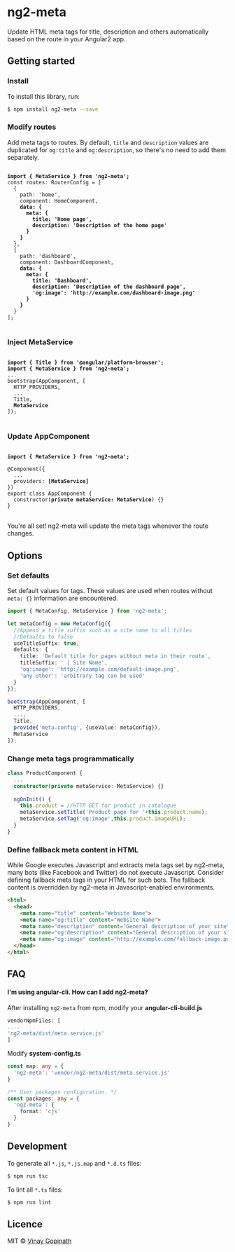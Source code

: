 # ng2-meta

Update HTML meta tags for title, description and others automatically based on the route in your Angular2 app.

## Getting started

### Install
To install this library, run:

```bash
$ npm install ng2-meta --save
```

### Modify routes

Add meta tags to routes. By default, `title` and `description` values are duplicated for `og:title` and `og:description`, so there's no need to add them separately.
<pre>
<code>
<strong>import { MetaService } from 'ng2-meta';</strong>
const routes: RouterConfig = [
  {
    path: 'home',
    component: HomeComponent,
    <strong>data: {
      meta: {
        title: 'Home page',
        description: 'Description of the home page'
      }
    }</strong>
  },
  {
    path: 'dashboard',
    component: DashboardComponent,
    <strong>data: {
      meta: {
        title: 'Dashboard',
        description: 'Description of the dashboard page',
        'og:image': 'http://example.com/dashboard-image.png'
      }
    }</strong>
  }
];
</code>
</pre>

### Inject MetaService

<pre>
<code>
<strong>import { Title } from '@angular/platform-browser';</strong>
<strong>import { MetaService } from 'ng2-meta';</strong>
...
bootstrap(AppComponent, [
  HTTP_PROVIDERS,
  ...
  Title,
  <strong>MetaService</strong>
]);
</code>
</pre>

### Update AppComponent

<pre>
<code>
<strong>import { MetaService } from 'ng2-meta';</strong>

@Component({
  ...
  providers: <strong>[MetaService]</strong>
})
export class AppComponent {
  constructor(<strong>private metaService: MetaService</strong>) {}
}
</code>
</pre>

You're all set! ng2-meta will update the meta tags whenever the route changes.

## Options

### Set defaults

Set default values for tags. These values are used when routes without `meta: {}` information are encountered.
```typescript
import { MetaConfig, MetaService } from 'ng2-meta';

let metaConfig = new MetaConfig({
  //Append a title suffix such as a site name to all titles
  //Defaults to false
  useTitleSuffix: true,
  defaults: {
    title: 'Default title for pages without meta in their route',
    titleSuffix: ' | Site Name',
    'og:image': 'http://example.com/default-image.png',
    'any other': 'arbitrary tag can be used'
  }
});

bootstrap(AppComponent, [
  HTTP_PROVIDERS,
  ...,
  Title,
  provide('meta.config', {useValue: metaConfig}),
  MetaService
]);

```

### Change meta tags programmatically
```typescript
class ProductComponent {
  ...
  constructor(private metaService: MetaService) {}
  
  ngOnInit() {
    this.product = //HTTP GET for product in catalogue
    metaService.setTitle('Product page for '+this.product.name);
    metaService.setTag('og:image',this.product.imageURL);
  }
}
```

### Define fallback meta content in HTML
While Google executes Javascript and extracts meta tags set by ng2-meta, many bots (like Facebook and Twitter) do not execute Javascript. Consider defining fallback meta tags in your HTML for such bots. The fallback content is overridden by ng2-meta in Javascript-enabled environments.

```html
<html>
  <head>
    <meta name="title" content="Website Name">
    <meta name="og:title" content="Website Name">
    <meta name="description" content="General description of your site">
    <meta name="og:description" content="General description of your site">
    <meta name="og:image" content="http://example.com/fallback-image.png">
  </head>
</html>
```

## FAQ

#### I'm using angular-cli. How can I add ng2-meta?
After installing `ng2-meta` from npm, modify your **angular-cli-build.js**
```javascript
vendorNpmFiles: [
....
'ng2-meta/dist/meta.service.js'
]
```

Modify **system-config.ts**
```typescript
const map: any = {
  'ng2-meta': 'vendor/ng2-meta/dist/meta.service.js'
}

/** User packages configuration. */
const packages: any = {
  'ng2-meta': {
    format: 'cjs'
  }
}
```


## Development

To generate all `*.js`, `*.js.map` and `*.d.ts` files:

```bash
$ npm run tsc
```

To lint all `*.ts` files:

```bash
$ npm run lint
```

## Licence

MIT © [Vinay Gopinath](http://vinaygopinath.me)

